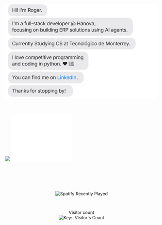 [![](https://raw.githubusercontent.com/rogervdo/rogervdo/main/roger.svg)](https://www.linkedin.com/in/rogeliojesus/)
<br><br><br>

<img src="https://trophygh.kolioaris.xyz/?username=rogervdo&theme=onedark&row=1"/>
<img src="https://raw.githubusercontent.com/rogervdo/rogervdo/main/github-metrics.svg" style="width: 40%;"/>

<br><br><br><br>
<p align="center">
  <img src="https://spotify-recently-played-readme.vercel.app/api?user=fhkzgsbyaqst7vrxl356jnyap&count=1" alt="Spotify Recently Played" />
</p>

<br>

<!-- <p align="center"> 
  <img src="https://i.pinimg.com/736x/62/dd/b8/62ddb85b6c37738ea5b5085aa49d0353.jpg" width="200" align="center" />
</p> -->



<p align="center"> 
  Visitor count<br>
  <img src="https://profile-counter.deno.dev/rogervdo/count.svg" alt="Key:: Visitor's Count" />
</p>

